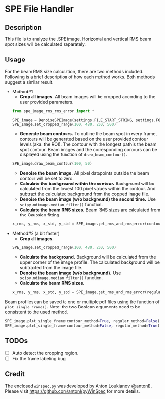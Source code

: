 # SPE File Handler

## Description

This file is to analyze the .SPE image. Horizontal and vertical RMS beam spot sizes will be calculated separately.

## Usage
For the beam RMS size calculation, there are two methods included. Following is a brief description of how each method 
works. Both methods suggest a similar result.
 
 - Method#1
    - **Crop all images.** All beam images will be cropped according to the user provided parameters. 
    ```python
   from spe_image_rms_rms_error import *
   
   SPE_image = DenoiseSPEImage(settings.FILE_START_STRING, settings.FOLDER_PATH, settings.FILE_LIST)
   SPE_image.set_cropped_range(100, 480, 200, 500)
    ```
    - **Generate beam contours.** To outline the beam spot in every frame, contours will be generated based on the user 
    provided contour levels (aka. the ROI). The contour with the longest path is the beam spot contour. Beam images and the 
    corresponding contours can be displayed using the function of `draw_beam_contour()`.
    ```python
   SPE_image.draw_beam_contour(100, 50)
    ```
    - **Denoise the beam image.** All pixel datapoints outside the beam contour will be set to zero. 
    - **Calculate the background within the contour.** Background will be calculated from the lowest 100 pixel values 
    within the contour. And subtract the calculated background from the copped image file. 
    - **Denoise the beam image (w/o background) the second time.** Use `scipy.ndimage.median_filter()` function.
    - **Calculate the beam RMS sizes.** Beam RMS sizes are calculated from the Gaussian fitting.
    ```python
   x_rms, y_rms, x_std, y_std = SPE_image.get_rms_and_rms_error(contour_method=True)
    ```
 - Method#2 (a bit faster)
    - **Crop all images.**
    ```python
   SPE_image.set_cropped_range(100, 480, 200, 500)
    ```
    - **Calculate the background.** Background will be calculated from the upper corner of the image profile. The 
    calculated background will be subtracted from the image file.
    - **Denoise the beam image (w/o background).** Use `scipy.ndimage.median_filter()` function.
    - **Calculate the beam RMS sizes.**
    ```python
   x_rms, y_rms, x_std, y_std = SPE_image.get_rms_and_rms_error(regular_method=True)
    ```
Beam profiles can be saved to one or multiple pdf files using the function of `plot_single_frame()`. Note: the two Boolean 
arguments need to be consistent to the used method.
```python
SPE_image.plot_single_frame(contour_method=True, regular_method=False)    # for method#1
SPE_image.plot_single_frame(contour_method=False, regular_method=True)    # for method#2

```


## TODOs
- [ ] Auto detect the cropping region.
- [ ] Fix the frame labeling bug.

## Credit
The enclosed `winspec.py` was developed by Anton Loukianov (@antonl). Please visit https://github.com/antonl/pyWinSpec for more 
details.
